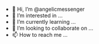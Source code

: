 - 👋 Hi, I’m @angelicmessenger
- 👀 I’m interested in ...
- 🌱 I’m currently learning ...
- 💞️ I’m looking to collaborate on ...
- 📫 How to reach me ...

<!---
angelicmessenger/angelicmessenger is a ✨ special ✨ repository because its `README.md` (this file) appears on your GitHub profile.
You can click the Preview link to take a look at your changes.
--->
